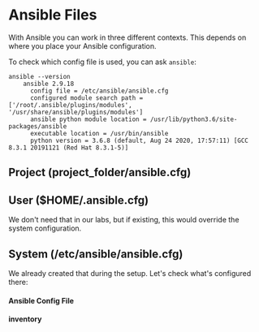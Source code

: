 
# Ansible Files
With Ansible you can work in three different contexts.
This depends on where you place your Ansible configuration.

To check which config file is used, you can ask `ansible`:
```
ansible --version
	ansible 2.9.18
	  config file = /etc/ansible/ansible.cfg
	  configured module search path = ['/root/.ansible/plugins/modules', '/usr/share/ansible/plugins/modules']
	  ansible python module location = /usr/lib/python3.6/site-packages/ansible
	  executable location = /usr/bin/ansible
	  python version = 3.6.8 (default, Aug 24 2020, 17:57:11) [GCC 8.3.1 20191121 (Red Hat 8.3.1-5)]
```


## Project (project_folder/ansible.cfg)

## User ($HOME/.ansible.cfg)
We don't need that in our labs, but if existing, this would override the system configuration.

## System (/etc/ansible/ansible.cfg)
We already created that during the setup.
Let's check what's configured there:


#### Ansible Config File

#### inventory



<!--stackedit_data:
eyJoaXN0b3J5IjpbLTY0OTUwMDI1NCwtOTE4MzkzNjA5XX0=
-->